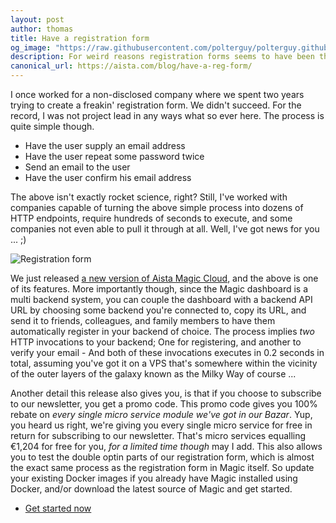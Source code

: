 ```yaml
---
layout: post
author: thomas
title: Have a registration form
og_image: "https://raw.githubusercontent.com/polterguy/polterguy.github.io/master/images/blogs/reg-form.jpg"
description: For weird reasons registration forms seems to have been the curse of my life. You wouldn't think it's all that difficult though; Supply your email address, repeat some password, have the user confirms his email - Really, how difficult can it be?
canonical_url: https://aista.com/blog/have-a-reg-form/
---
```


I once worked for a non-disclosed company where we spent two years trying to create a freakin' registration form. We didn't succeed. For the record, I was not project lead in any ways what so ever here. The process is quite simple though.

* Have the user supply an email address
* Have the user repeat some password twice
* Send an email to the user
* Have the user confirm his email address

The above isn't exactly rocket science, right? Still, I've worked with companies capable of turning the above simple process into dozens of HTTP endpoints, require hundreds of seconds to execute, and some companies not even able to pull it through at all. Well, I've got news for you ... ;)

![Registration form](https://raw.githubusercontent.com/polterguy/polterguy.github.io/master/images/blogs/reg-form.jpg)

We just released [a new version of Aista Magic Cloud](https://github.com/polterguy/magic/releases/tag/v12.0.0), and the above is one of its features. More importantly though, since the Magic dashboard is a multi backend system, you can couple the dashboard with a backend API URL by choosing some backend you're connected to, copy its URL, and send it to friends, colleagues, and family members to have them automatically register in your backend of choice. The process implies _two_ HTTP invocations to your backend; One for registering, and another to verify your email - And both of these invocations executes in 0.2 seconds in total, assuming you've got it on a VPS that's somewhere within the vicinity of the outer layers of the galaxy known as the Milky Way of course ...

Another detail this release also gives you, is that if you choose to subscribe to our newsletter, you get a promo code. This promo code gives you 100% rebate on _every single micro service module we've got in our Bazar_. Yup, you heard us right, we're giving you every single micro service for free in return for subscribing to our newsletter. That's micro services equalling €1,204 for free for you, _for a limited time though_ may I add. This also allows you to test the double optin parts of our registration form, which is almost the exact same process as the registration form in Magic itself. So update your existing Docker images if you already have Magic installed using Docker, and/or download the latest source of Magic and get started.

* [Get started now](https://docs.aista.com/tutorials/getting-started/)
